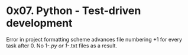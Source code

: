 # 0x07. Python - Test-driven development
Error in project formatting scheme advances file numbering +1 for every task after 0. No 1-*.py or 1-*.txt files as a result.
